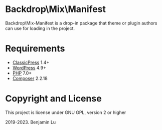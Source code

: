 # Backdrop\Mix\Manifest

Backdrop\Mix-Manifest is a drop-in package that theme or plugin authors can use for loading  in the project. 

# Requirements
* [ClassicPress](https://www.classicpress.net) 1.4+
* [WordPress](https://wordpress.org) 4.9+
* [PHP](https://php.net) 7.0+
* [Composer](https://getcomposer.org) 2.2.18

# Copyright and License
This project is license under GNU GPL, version 2 or higher

2019-2023. Benjamin Lu